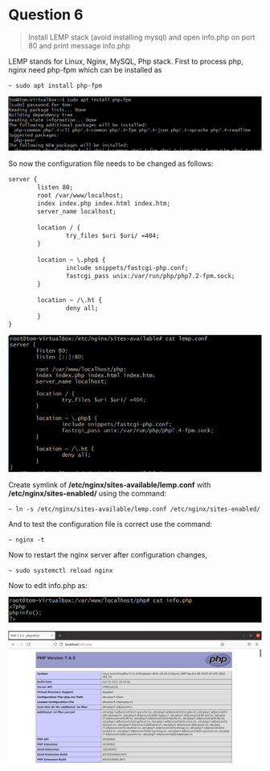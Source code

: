 # Question 6

> Install LEMP stack (avoid installing mysql) and open info.php on
port 80 and print message  info.php

LEMP stands for Linux, Nginx, MySQL, Php stack. First to process php, nginx need php-fpm which can be installed as

```
~ sudo apt install php-fpm
```

![Install php](screenshots/Screenshot%202021-11-18%20005916.png) 

So now the configuration file needs to be changed as follows:

```
server {
        listen 80;
        root /var/www/localhost;
        index index.php index.html index.htm;
        server_name localhost;

        location / {
                try_files $uri $uri/ =404;
        }

        location ~ \.php$ {
                include snippets/fastcgi-php.conf;
                fastcgi_pass unix:/var/run/php/php7.2-fpm.sock;
        }

        location ~ /\.ht {
                deny all;
        }
}
```
![Config](screenshots/Screenshot%202021-11-18%20012019.png)

Create symlink of **/etc/nginx/sites-available/lemp.conf** with **/etc/nginx/sites-enabled/** using the command:

```
~ ln -s /etc/nginx/sites-available/lemp.conf /etc/nginx/sites-enabled/
```

And to test the configuration file is correct use the command:

```
~ nginx -t
```

Now to restart the nginx server after configuration changes,

```
~ sudo systemctl reload nginx
```

Now to edit info.php as:

![info.php](screenshots/Screenshot%202021-11-18%20011852.png)

![output](screenshots/Screenshot%202021-11-18%20011939.png)
